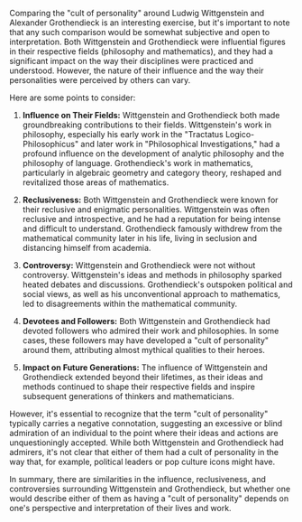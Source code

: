 Comparing the "cult of personality" around Ludwig Wittgenstein and Alexander Grothendieck is an interesting exercise, but it's important to note that any such comparison would be somewhat subjective and open to interpretation. Both Wittgenstein and Grothendieck were influential figures in their respective fields (philosophy and mathematics), and they had a significant impact on the way their disciplines were practiced and understood. However, the nature of their influence and the way their personalities were perceived by others can vary.

Here are some points to consider:

1. **Influence on Their Fields:** Wittgenstein and Grothendieck both made groundbreaking contributions to their fields. Wittgenstein's work in philosophy, especially his early work in the "Tractatus Logico-Philosophicus" and later work in "Philosophical Investigations," had a profound influence on the development of analytic philosophy and the philosophy of language. Grothendieck's work in mathematics, particularly in algebraic geometry and category theory, reshaped and revitalized those areas of mathematics.

2. **Reclusiveness:** Both Wittgenstein and Grothendieck were known for their reclusive and enigmatic personalities. Wittgenstein was often reclusive and introspective, and he had a reputation for being intense and difficult to understand. Grothendieck famously withdrew from the mathematical community later in his life, living in seclusion and distancing himself from academia.

3. **Controversy:** Wittgenstein and Grothendieck were not without controversy. Wittgenstein's ideas and methods in philosophy sparked heated debates and discussions. Grothendieck's outspoken political and social views, as well as his unconventional approach to mathematics, led to disagreements within the mathematical community.

4. **Devotees and Followers:** Both Wittgenstein and Grothendieck had devoted followers who admired their work and philosophies. In some cases, these followers may have developed a "cult of personality" around them, attributing almost mythical qualities to their heroes.

5. **Impact on Future Generations:** The influence of Wittgenstein and Grothendieck extended beyond their lifetimes, as their ideas and methods continued to shape their respective fields and inspire subsequent generations of thinkers and mathematicians.

However, it's essential to recognize that the term "cult of personality" typically carries a negative connotation, suggesting an excessive or blind admiration of an individual to the point where their ideas and actions are unquestioningly accepted. While both Wittgenstein and Grothendieck had admirers, it's not clear that either of them had a cult of personality in the way that, for example, political leaders or pop culture icons might have.

In summary, there are similarities in the influence, reclusiveness, and controversies surrounding Wittgenstein and Grothendieck, but whether one would describe either of them as having a "cult of personality" depends on one's perspective and interpretation of their lives and work.